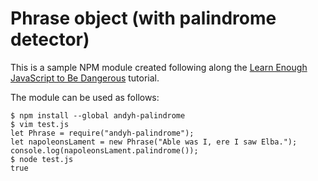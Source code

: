# Phrase object (with palindrome detector)

This is a sample NPM module created following along the [Learn Enough JavaScript to Be Dangerous](https://www.learnenough.com/course/javascript) tutorial.

The module can be used as follows:

```
$ npm install --global andyh-palindrome
$ vim test.js
let Phrase = require("andyh-palindrome");
let napoleonsLament = new Phrase("Able was I, ere I saw Elba.");
console.log(napoleonsLament.palindrome());
$ node test.js
true
```